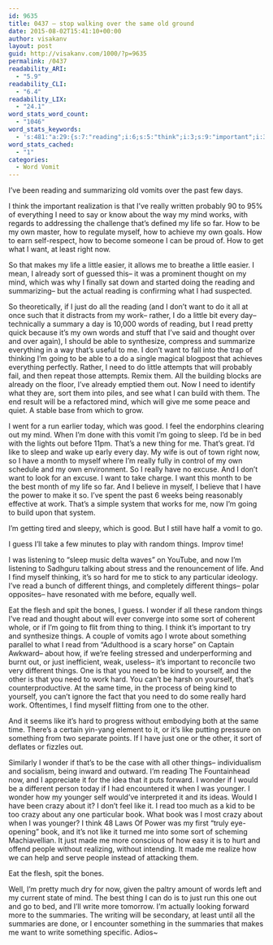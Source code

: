 ```yaml
---
id: 9635
title: 0437 – stop walking over the same old ground
date: 2015-08-02T15:41:10+00:00
author: visakanv
layout: post
guid: http://visakanv.com/1000/?p=9635
permalink: /0437
readability_ARI:
  - "5.9"
readability_CLI:
  - "6.4"
readability_LIX:
  - "24.1"
word_stats_word_count:
  - "1046"
word_stats_keywords:
  - 's:481:"a:29:{s:7:"reading";i:6;s:5:"think";i:3;s:9:"important";i:3;s:6:"really";i:4;s:4:"need";i:6;s:4:"mind";i:5;s:4:"life";i:4;s:4:"want";i:7;s:6:"little";i:4;s:4:"sort";i:5;s:7:"thought";i:3;s:4:"just";i:5;s:4:"work";i:4;s:5:"words";i:3;s:4:"read";i:5;s:5:"going";i:4;s:5:"sleep";i:3;s:5:"thing";i:4;s:4:"like";i:5;s:5:"month";i:3;s:6:"things";i:7;s:4:"time";i:3;s:4:"hard";i:4;s:9:"different";i:4;s:6:"wonder";i:4;s:7:"younger";i:3;s:5:"crazy";i:3;s:4:"book";i:3;s:9:"summaries";i:3;}";'
word_stats_cached:
  - "1"
categories:
  - Word Vomit
---
```

I&#8217;ve been reading and summarizing old vomits over the past few days.

I think the important realization is that I&#8217;ve really written probably 90 to 95% of everything I need to say or know about the way my mind works, with regards to addressing the challenge that&#8217;s defined my life so far. How to be my own master, how to regulate myself, how to achieve my own goals. How to earn self-respect, how to become someone I can be proud of. How to get what I want, at least right now.

So that makes my life a little easier, it allows me to breathe a little easier. I mean, I already sort of guessed this– it was a prominent thought on my mind, which was why I finally sat down and started doing the reading and summarizing– but the actual reading is confirming what I had suspected.

So theoretically, if I just do all the reading (and I don&#8217;t want to do it all at once such that it distracts from my work– rather, I do a little bit every day– technically a summary a day is 10,000 words of reading, but I read pretty quick because it&#8217;s my own words and stuff that I&#8217;ve said and thought over and over again), I should be able to synthesize, compress and summarize everything in a way that&#8217;s useful to me. I don&#8217;t want to fall into the trap of thinking I&#8217;m going to be able to a do a single magical blogpost that achieves everything perfectly. Rather, I need to do little attempts that will probably fail, and then repeat those attempts. Remix them. All the building blocks are already on the floor, I&#8217;ve already emptied them out. Now I need to identify what they are, sort them into piles, and see what I can build with them. The end result will be a refactored mind, which will give me some peace and quiet. A stable base from which to grow.

I went for a run earlier today, which was good. I feel the endorphins clearing out my mind. When I&#8217;m done with this vomit I&#8217;m going to sleep. I&#8217;d be in bed with the lights out before 11pm. That&#8217;s a new thing for me. That&#8217;s great. I&#8217;d like to sleep and wake up early every day. My wife is out of town right now, so I have a month to myself where I&#8217;m really fully in control of my own schedule and my own environment. So I really have no excuse. And I don&#8217;t want to look for an excuse. I want to take charge. I want this month to be the best month of my life so far. And I believe in myself, I believe that I have the power to make it so. I&#8217;ve spent the past 6 weeks being reasonably effective at work. That&#8217;s a simple system that works for me, now I&#8217;m going to build upon that system.

I&#8217;m getting tired and sleepy, which is good. But I still have half a vomit to go.

I guess I&#8217;ll take a few minutes to play with random things. Improv time!

I was listening to &#8220;sleep music delta waves&#8221; on YouTube, and now I&#8217;m listening to Sadhguru talking about stress and the renouncement of life. And I find myself thinking, it&#8217;s so hard for me to stick to any particular ideology. I&#8217;ve read a bunch of different things, and completely different things– polar opposites– have resonated with me before, equally well.

Eat the flesh and spit the bones, I guess. I wonder if all these random things I&#8217;ve read and thought about will ever converge into some sort of coherent whole, or if I&#8217;m going to flit from thing to thing. I think it&#8217;s important to try and synthesize things. A couple of vomits ago I wrote about something parallel to what I read from &#8220;Adulthood is a scary horse&#8221; on Captain Awkward– about how, if we&#8217;re feeling stressed and underperforming and burnt out, or just inefficient, weak, useless– it&#8217;s important to reconcile two very different things. One is that you need to be kind to yourself, and the other is that you need to work hard. You can&#8217;t be harsh on yourself, that&#8217;s counterproductive. At the same time, in the process of being kind to yourself, you can&#8217;t ignore the fact that you need to do some really hard work. Oftentimes, I find myself flitting from one to the other.

And it seems like it&#8217;s hard to progress without embodying both at the same time. There&#8217;s a certain yin-yang element to it, or it&#8217;s like putting pressure on something from two separate points. If I have just one or the other, it sort of deflates or fizzles out.

Similarly I wonder if that&#8217;s to be the case with all other things– individualism and socialism, being inward and outward. I&#8217;m reading The Fountainhead now, and I appreciate it for the idea that it puts forward. I wonder if I would be a different person today if I had encountered it when I was younger. I wonder how my younger self would&#8217;ve interpreted it and its ideas. Would I have been crazy about it? I don&#8217;t feel like it. I read too much as a kid to be too crazy about any one particular book. What book was I most crazy about when I was younger? I think 48 Laws Of Power was my first &#8220;truly eye-opening&#8221; book, and it&#8217;s not like it turned me into some sort of scheming Machiavellian. It just made me more conscious of how easy it is to hurt and offend people without realizing, without intending. It made me realize how we can help and serve people instead of attacking them.

Eat the flesh, spit the bones.

Well, I&#8217;m pretty much dry for now, given the paltry amount of words left and my current state of mind. The best thing I can do is to just run this one out and go to bed, and I&#8217;ll write more tomorrow. I&#8217;m actually looking forward more to the summaries. The writing will be secondary, at least until all the summaries are done, or I encounter something in the summaries that makes me want to write something specific. Adios~